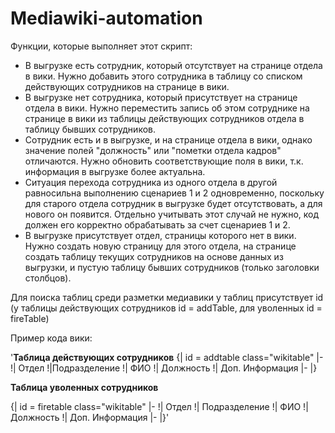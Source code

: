 # Mediawiki-automation

  Функции, которые выполняет этот скрипт:
  
  - В выгрузке есть сотрудник, который отсутствует на странице отдела в вики. Нужно добавить этого сотрудника в таблицу со списком действующих сотрудников на странице в вики. 
  - В выгрузке нет сотрудника, который присутствует на странице отдела в вики. Нужно переместить запись об этом сотруднике на странице в вики из таблицы действующих сотрудников отдела в таблицу бывших сотрудников. 
  - Сотрудник есть и в выгрузке, и на странице отдела в вики, однако значение полей "должность" или "пометки отдела кадров" отличаются. Нужно обновить соответствующие поля в вики, т.к. информация в выгрузке более актуальна. 
  - Ситуация перехода сотрудника из одного отдела в другой равносильна выполнению сценариев 1 и 2 одновременно, поскольку для старого отдела сотрудник в выгрузке будет отсутствовать, а для нового он появится. Отдельно учитывать этот случай не нужно, код должен его корректно обрабатывать за счет сценариев 1 и 2. 
  - В выгрузке присутствует отдел, страницы которого нет в вики. Нужно создать новую страницу для этого отдела, на странице создать таблицу текущих сотрудников на основе данных из выгрузки, и пустую таблицу бывших сотрудников (только заголовки столбцов).

  Для поиска таблиц среди разметки медиавики у таблиц присутствует id (у таблицы действующих сотрудников id = addTable, для уволенных id = fireTable)

  Пример кода вики:

'<strong>Таблица действующих сотрудников</strong>
{| id = addtable class="wikitable"
|-
!| Отдел
!|Подразделение
!| ФИО
!| Должность
!| Доп. Информация
|-
|}

<strong>Таблица уволенных сотрудников</strong>

{| id = firetable class="wikitable"
|-
!| Отдел
!| Подразделение
!| ФИО
!| Должность
!| Доп. Информация
|-
|}'
